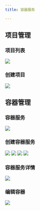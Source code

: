 ```yaml
---
title: 容器服务

---
```


## 项目管理
### 项目列表
![](~@vuepress/project1.png)

### 创建项目
![](~@vuepress/project2.png)

## 容器管理
### 容器服务
![](~@vuepress/project3.png)

### 创建容器服务
![](~@vuepress/project4.png)
![](~@vuepress/project5.png)
![](~@vuepress/project6.png)
![](~@vuepress/project7.png)

### 容器服务详情
![](~@vuepress/project8.png)

### 编辑容器
![](~@vuepress/project9.png)
